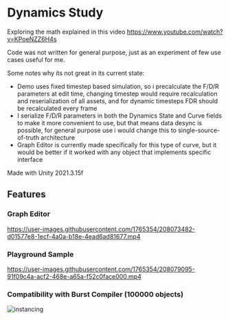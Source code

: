 # Dynamics Study

Exploring the math explained in this video https://www.youtube.com/watch?v=KPoeNZZ6H4s

Code was not written for general purpose, just as an experiment of few use cases useful for me. 

Some notes why its not great in its current state:
- Demo uses fixed timestep based simulation, so i precalculate the F/D/R parameters at edit time, changing timestep would require recalculation and reserialization of all assets, and for dynamic timesteps FDR should be recalculated every frame
- I serialize F/D/R parameters in both the Dynamics State and Curve fields to make it more convenient to use, but that means data desync is possible, for general purpose use i would change this to single-source-of-truth architecture
- Graph Editor is currently made specifically for this type of curve, but it would be better if it worked with any object that implements specific interface

Made with Unity 2021.3.15f

## Features

### Graph Editor

https://user-images.githubusercontent.com/1765354/208073482-d01577e8-1ecf-4a0a-b18e-4ead6ad81677.mp4



### Playground Sample

https://user-images.githubusercontent.com/1765354/208079095-91f09c4a-acf2-468e-a65a-f52c0face000.mp4




### Compatibility with Burst Compiler (100000 objects)

![instancing](https://user-images.githubusercontent.com/1765354/208075441-2bfd4da4-a06b-4c00-b34f-bdc8d2004523.png)
